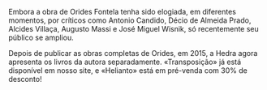 Embora a obra de Orides Fontela tenha sido elogiada, em diferentes momentos, por críticos como Antonio Candido, Décio de Almeida Prado, Alcides Villaça, Augusto Massi e José Miguel Wisnik, só recentemente seu público se ampliou.

Depois de publicar as obras completas de Orides, em 2015, a Hedra agora apresenta os livros da autora separadamente. «Transposição» já está disponível em nosso site, e «Helianto» está em pré-venda com 30% de desconto!